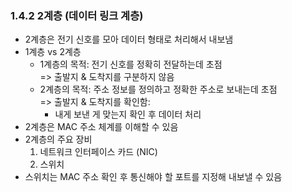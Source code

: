 ### 1.4.2 2계층 (데이터 링크 계층)

-   2계층은 전기 신호를 모아 데이터 형태로 처리해서 내보냄
-   1계층 vs 2계층
    -   1계층의 목적: 전기 신호를 정확히 전달하는데 초점  
        => 출발지 & 도착지를 구분하지 않음
    -   2계층의 목적: 주소 정보를 정의하고 정확한 주소로 보내는데 초점  
        => 출발지 & 도착지를 확인함:
        -   내게 보낸 게 맞는지 확인 후 데이터 처리
-   2계층은 MAC 주소 체계를 이해할 수 있음
-   2계층의 주요 장비
    1. 네트워크 인터페이스 카드 (NIC)
    2. 스위치
-   스위치는 MAC 주소 확인 후 통신해야 할 포트를 지정해 내보낼 수 있음
